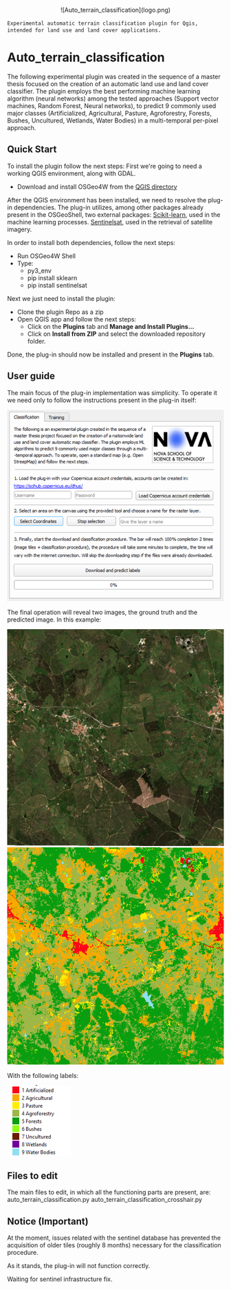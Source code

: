 <p align="center">
    ![Auto_terrain_classification](logo.png)

    Experimental automatic terrain classification plugin for Qgis, intended for land use and land cover applications.
</p>


# Auto_terrain_classification

The following experimental plugin was created in the sequence of a master thesis focused on the creation of an automatic land use and land cover classifier. The plugin employs the best performing machine learning algorithm (neural networks) among the tested approaches (Support vector machines, Random Forest, Neural networks), to predict 9 commonly used major classes (Artificialized, Agricultural, Pasture, Agroforestry, Forests, Bushes, Uncultured, Wetlands, Water Bodies) in a multi-temporal per-pixel approach.




## Quick Start
To install the plugin follow the next steps:
First we're going to need a working QGIS environment, along with GDAL.
* Download and install OSGeo4W from the [QGIS directory](https://qgis.org/en/site/forusers/download.html)

After the QGIS environment has been installed, we need to resolve the plug-in dependencies.
The plug-in utilizes, among other packages already present in the OSGeoShell, two external packages:
[Scikit-learn](https://scikit-learn.org/stable/), used in the machine learning processes.
[Sentinelsat](https://github.com/sentinelsat/sentinelsat), used in the retrieval of satellite imagery. 

In order to install both dependencies, follow the next steps:
* Run OSGeo4W Shell
* Type:
     * py3_env
     * pip install sklearn
     * pip install sentinelsat

Next we just need to install the plugin:
* Clone the plugin Repo as a zip
* Open QGIS app and follow the next steps:
    * Click on the **Plugins** tab and **Manage and Install Plugins...**
    * Click on **Install from ZIP** and select the downloaded repository folder.

Done, the plug-in should now be installed and present in the **Plugins** tab.

## User guide

The main focus of the plug-in implementation was simplicity.
To operate it we need only to follow the instructions present in the plug-in itself:

![Plug-in UI](tutorial_images/Plugin_tutorial_image_6.PNG)

The final operation will reveal two images, the ground truth and the predicted image.
In this example:

![Ground Truth](tutorial_images/RW5_ground.PNG)
![Predicted image](tutorial_images/RW5_predict.PNG)

With the following labels:

![Label](tutorial_images/Plugin_tutorial_image_7.PNG)

## Files to edit
The main files to edit, in which all the functioning parts are present, are:
auto_terrain_classification.py
auto_terrain_classification_crosshair.py

## Notice (Important)

At the moment, issues related with the sentinel database has prevented the acquisition of older tiles (roughly 8 months) necessary for the classification procedure. 

As it stands, the plug-in will not function correctly. 

Waiting for sentinel infrastructure fix.

